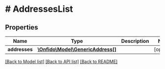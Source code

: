 # # AddressesList

## Properties

Name | Type | Description | Notes
------------ | ------------- | ------------- | -------------
**addresses** | [**\Onfido\Model\GenericAddress[]**](GenericAddress.md) |  | [optional] 

[[Back to Model list]](../../README.md#documentation-for-models) [[Back to API list]](../../README.md#documentation-for-api-endpoints) [[Back to README]](../../README.md)


